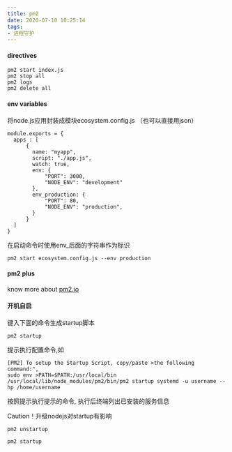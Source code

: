 ```yaml
---
title: pm2
date: 2020-07-10 10:25:14
tags:
- 进程守护
---
```

#### directives
```
pm2 start index.js
pm2 stop all
pm2 logs
pm2 delete all
```
#### env variables
将node.js应用封装成模块ecosystem.config.js （也可以直接用json）
```
module.exports = {
  apps : [
      {
        name: "myapp",
        script: "./app.js",
        watch: true,
        env: {
            "PORT": 3000,
            "NODE_ENV": "development"
        },
        env_production: {
            "PORT": 80,
            "NODE_ENV": "production",
        }
      }
  ]
}
```
在启动命令时使用env_后面的字符串作为标识
```
pm2 start ecosystem.config.js --env production
```
#### pm2 plus
know more about [pm2.io](https://app.pm2.io/)

#### 开机自启
键入下面的命令生成startup脚本
```
pm2 startup
```
提示执行配置命令,如
```
[PM2] To setup the Startup Script, copy/paste >the following command:", 
sudo env >PATH=$PATH:/usr/local/bin /usr/local/lib/node_modules/pm2/bin/pm2 startup systemd -u username --hp /home/username
```
按照提示执行提示的命令, 执行后终端列出已安装的服务信息

Caution！升级nodejs对startup有影响
```
pm2 unstartup

pm2 startup
```